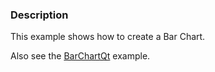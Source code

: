 ### Description

This example shows how to create a Bar Chart.

Also see the [BarChartQt](../../../Cxx/Qt/BarChartQt) example.
